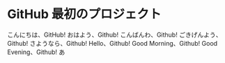 # GitHub 最初のプロジェクト

こんにちは、GitHub!
おはよう、Github!
こんばんわ、Github!
ごきげんよう、Github!
さようなら、Github!
Hello、Github!
Good Morning、Github!
Good Evening、Github!
あ

